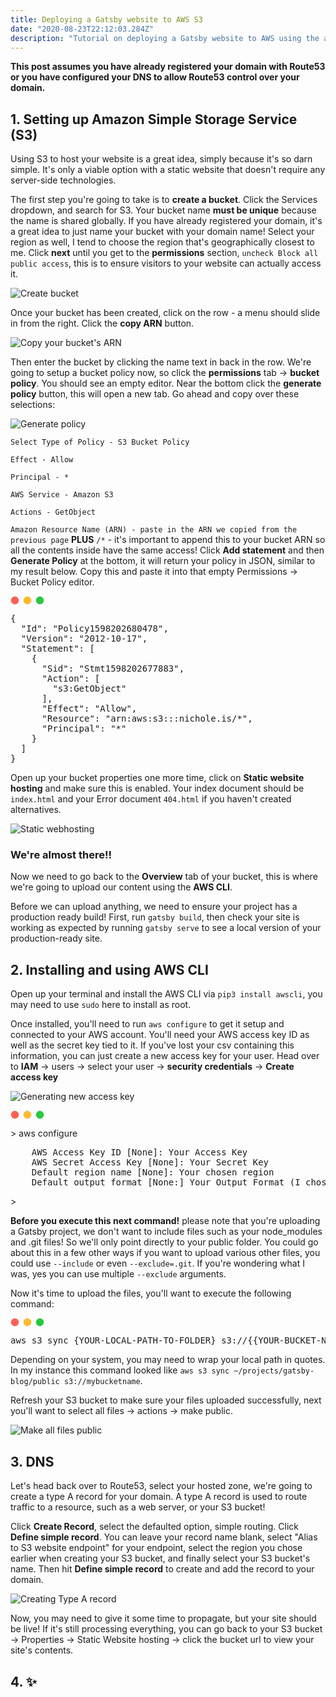```yaml
---
title: Deploying a Gatsby website to AWS S3
date: "2020-08-23T22:12:03.284Z"
description: "Tutorial on deploying a Gatsby website to AWS using the awscli, without CloudFront"
---
```


**This post assumes you have already registered your domain with Route53 or you have configured your DNS to allow Route53 control over your domain.**

## 1. Setting up Amazon Simple Storage Service (S3)

Using S3 to host your website is a great idea, simply because it's so darn simple. It's only a viable option with a static website that doesn't require any server-side technologies.

The first step you're going to take is to **create a bucket**. Click the Services dropdown, and search for S3. Your bucket name **must be unique** because the name is shared globally. If you have already registered your domain, it's a great idea to just name your bucket with your domain name! Select your region as well, I tend to choose the region that's geographically closest to me. Click **next** until you get to the **permissions** section, `uncheck Block all public access`, this is to ensure visitors to your website can actually access it.

![Create bucket](./createBucket.png)

Once your bucket has been created, click on the row - a menu should slide in from the right. Click the **copy ARN** button. 

![Copy your bucket's ARN](./copyARN.png)

Then enter the bucket by clicking the name text in back in the row. We're going to setup a bucket policy now, so click the **permissions** tab -> **bucket policy**. You should see an empty editor. Near the bottom click the **generate policy** button, this will open a new tab. Go ahead and copy over these selections:

![Generate policy](./policyGenerator.png)

`Select Type of Policy - S3 Bucket Policy`

`Effect - Allow`

`Principal - *`

`AWS Service - Amazon S3`

`Actions - GetObject`

`Amazon Resource Name (ARN) - paste in the ARN we copied from the previous page` **PLUS** `/*` - it's important to append this to your bucket ARN so all the contents inside have the same access!
Click **Add statement** and then **Generate Policy** at the bottom, it will return your policy in JSON, similar to my result below. Copy this and paste it into that empty Permissions -> Bucket Policy editor.

<div class="codeblock">
<svg xmlns="http://www.w3.org/2000/svg" width="54" height="14" viewBox="0 0 54 14"><g fill="none" fill-rule="evenodd" transform="translate(1 1)"><circle cx="6" cy="6" r="6" fill="#FF5F56" stroke="#E0443E" stroke-width=".5"></circle><circle cx="26" cy="6" r="6" fill="#FFBD2E" stroke="#DEA123" stroke-width=".5"></circle><circle cx="46" cy="6" r="6" fill="#27C93F" stroke="#1AAB29" stroke-width=".5"></circle></g></svg>

<pre class="result">
{
  "Id": "Policy1598202680478",
  "Version": "2012-10-17",
  "Statement": [
    {
      "Sid": "Stmt1598202677883",
      "Action": [
        "s3:GetObject"
      ],
      "Effect": "Allow",
      "Resource": "arn:aws:s3:::nichole.is/*",
      "Principal": "*"
    }
  ]
}
</pre>
</div>

Open up your bucket properties one more time, click on **Static website hosting** and make sure this is enabled. Your index document should be `index.html` and your Error document `404.html` if you haven't created alternatives.

![Static webhosting](./staticHosting.png)

### We're almost there!!

Now we need to go back to the **Overview** tab of your bucket, this is where we're going to upload our content using the **AWS CLI**.

Before we can upload anything, we need to ensure your project has a production ready build! First, run `gatsby build`, then check your site is working as expected by running `gatsby serve` to see a local version of your production-ready site.

## 2. Installing and using AWS CLI

Open up your terminal and install the AWS CLI via `pip3 install awscli`, you may need to use `sudo` here to install as root.

Once installed, you'll need to run `aws configure` to get it setup and connected to your AWS account. You'll need your AWS access key ID as well as the secret key tied to it. If you've lost your csv containing this information, you can just create a new access key for your user. Head over to **IAM** -> users -> select your user -> **security credentials** -> **Create access key**

![Generating new access key](./acessKey.png)

<div class="codeblock">
<svg xmlns="http://www.w3.org/2000/svg" width="54" height="14" viewBox="0 0 54 14"><g fill="none" fill-rule="evenodd" transform="translate(1 1)"><circle cx="6" cy="6" r="6" fill="#FF5F56" stroke="#E0443E" stroke-width=".5"></circle><circle cx="26" cy="6" r="6" fill="#FFBD2E" stroke="#DEA123" stroke-width=".5"></circle><circle cx="46" cy="6" r="6" fill="#27C93F" stroke="#1AAB29" stroke-width=".5"></circle></g></svg>

<span class="ps1">> </span><span class="command">aws configure</span>
<pre class="result">
    AWS Access Key ID [None]: Your Access Key
    AWS Secret Access Key [None]: Your Secret Key
    Default region name [None]: Your chosen region
    Default output format [None:] Your Output Format (I chose JSON)
</pre>
<span class="ps1">></span>
</div>

**Before you execute this next command!** please note that you're uploading a Gatsby project, we don't want to include files such as your node_modules and .git files! So we'll only point directly to your public folder. You could go about this in a few other ways if you want to upload various other files, you could use `--include` or even `--exclude=.git`. If you're wondering what I was, yes you can use multiple `--exclude` arguments. 

Now it's time to upload the files, you'll want to execute the following command:

<div class="codeblock">
<svg xmlns="http://www.w3.org/2000/svg" width="54" height="14" viewBox="0 0 54 14"><g fill="none" fill-rule="evenodd" transform="translate(1 1)"><circle cx="6" cy="6" r="6" fill="#FF5F56" stroke="#E0443E" stroke-width=".5"></circle><circle cx="26" cy="6" r="6" fill="#FFBD2E" stroke="#DEA123" stroke-width=".5"></circle><circle cx="46" cy="6" r="6" fill="#27C93F" stroke="#1AAB29" stroke-width=".5"></circle></g></svg>

<pre class="result">
aws s3 sync {YOUR-LOCAL-PATH-TO-FOLDER} s3://{{YOUR-BUCKET-NAME}
</pre>
</div>

Depending on your system, you may need to wrap your local path in quotes. In my instance this command looked like `aws s3 sync ~/projects/gatsby-blog/public s3://mybucketname`.

Refresh your S3 bucket to make sure your files uploaded successfully, next you'll want to select all files -> actions -> make public. 

![Make all files public](./makeAllPublic.png)

## 3. DNS

Let's head back over to Route53, select your hosted zone, we're going to create a type A record for your domain. A type A record is used to route traffic to a resource, such as a web server, or your S3 bucket!

Click **Create Record**, select the defaulted option, simple routing. Click **Define simple record**. You can leave your record name blank, select "Alias to S3 website endpoint" for your endpoint, select the region you chose earlier when creating your S3 bucket, and finally select your S3 bucket's name. Then hit **Define simple record** to create and add the record to your domain.

![Creating Type A record](./typArecord.png)

Now, you may need to give it some time to propagate, but your site should be live! If it's still processing everything, you can go back to your S3 bucket -> Properties -> Static Website hosting -> click the bucket url to view your site's contents.

## 4. ✨